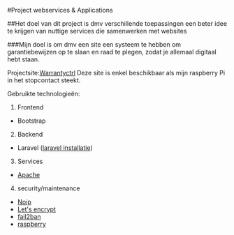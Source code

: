 #Project webservices & Applications

##Het doel van dit project is dmv verschillende toepassingen een beter idee te krijgen van nuttige services die samenwerken met websites

###Mijn doel is om dmv een site een systeem te hebben om garantiebewijzen op te slaan en raad te plegen, zodat je allemaal digitaal hebt staan.

Projectsite:[Warrantyctrl](https://warrantyctrl.ddns.net)
Deze site is enkel beschikbaar als mijn raspberry Pi in het stopcontact steekt.

Gebruikte technologieën:

1. Frontend
 * Bootstrap
2. Backend
 * Laravel ([laravel installatie](laravel.md))
3. Services
 * [Apache](apache.md)
4. security/maintenance
 * [Noip](noip.md)
 * [Let's encrypt](letsencrypt.md)
 * [fail2ban](fail2ban.md)
 * [raspberry](raspberry.md)


